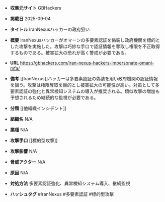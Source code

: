 - **収集元サイト**
GBHackers

- **掲載日**
2025-09-04

- **タイトル**
IranNexusハッカーの政府狙い

- **概要**
IranNexusハッカーがオマーンの多要素認証を偽装し政府機関を標的とした攻撃を実施した。攻撃は巧妙な手口で認証情報を奪取し権限を不正取得するものである。被害拡大の恐れが高く警戒が必要である。

- **URL**
https://gbhackers.com/iran-nexus-hackers-impersonate-omani-mfa/

- **備考**
[[IranNexus]]ハッカーは多要素認証の偽装を用い政府機関の認証情報を狙う。攻撃は権限奪取を目的とし被害拡大の可能性が高い。対策として多要素認証の強化と異常検知システムの導入が推奨される。類似攻撃の増加も予想されるため継続的な監視が必要である。

- **分類**
[[他組織インシデント]]

- **組織名**
N/A

- **業種**
N/A

- **攻撃手口**
[[標的型攻撃]]

- **攻撃影響**
N/A

- **脅威アクター**
N/A

- **原因**
N/A

- **対処方法**
多要素認証強化、異常検知システム導入、継続監視

- **ハッシュタグ**
#IranNexus #多要素認証 #標的型攻撃
